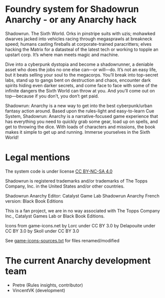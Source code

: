 # Foundry system for Shadowrun Anarchy - or any Anarchy hack

Shadowrun. The Sixth World. Orks in pinstripe suits with uzis; mohawked dwarves jacked into vehicles racing through megasprawls at breakneck speed; humans casting fireballs at corporate-trained paracritters; elves hacking the Matrix for a datasteal of the latest tech or working to topple an upstart corp. It’s where man meets magic and machine.

Dive into a cyberpunk dystopia and become a shadowrunner, a deniable asset who does the jobs no one else can—or will—do. It’s not an easy life, but it beats selling your soul to the megacorps. You’ll break into top-secret labs, stand up to gangs bent on destruction and chaos, encounter dark spirits hiding even darker secrets, and come face to face with some of the infinite dangers the Sixth World can throw at you. And you’ll come out on top—because if you don’t, you don’t get paid.

Shadowrun: Anarchy is a new way to get into the best cyberpunk/urban fantasy action around. Based upon the rules-light and easy-to-learn Cue System, Shadowrun: Anarchy is a narrative-focused game experience that has everything you need to quickly grab some gear, load up on spells, and get to throwing the dice. With loads of characters and missions, the book makes it simple to get up and running. Immerse yourselves in the Sixth World!

# Legal mentions

The system code is under license [CC BY-NC-SA 4.0](./LICENSE.md)

Shadowrun is registered trademarks and/or trademarks of The Topps Company, Inc. in the United States and/or other countries.

Shadowrun Anarchy Editor: Catalyst Game Lab
Shadowrun Anarchy French version: Black Book Editions

This is a fan project, we are in no way associated with The Topps Company Inc., Catalyst Games Lab or Black Book Editions.

Icons from game-icons.net
  by Lorc under CC BY 3.0
  by Delapouite under CC BY 3.0
  by Skoll under CC BY 3.0

 See [game-icons-sources.txt](./game-icons-sources.txt) for files renamed/modified

# The current Anarchy development team

- Pretre (Rules insights, contributor)
- VincentVK (development)

